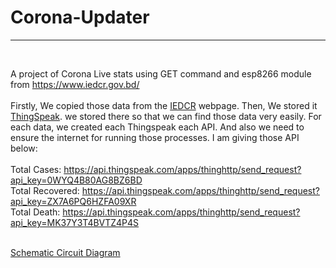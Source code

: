# Corona-Updater
<hr>
<br / >

A project of Corona Live stats using GET command and esp8266 module from https://www.iedcr.gov.bd/
<br />
<br />
Firstly, We copied those data from the <a href="https://www.iedcr.gov.bd/">IEDCR</a> webpage. Then, We stored it <a href="https://thingspeak.com">ThingSpeak</a>. we stored there so that we can find those data very easily. For each data, we created each Thingspeak each API. And also we need to ensure the internet for running those processes.  I am giving those API below:
<br />
<br />
Total Cases: https://api.thingspeak.com/apps/thinghttp/send_request?api_key=0WYQ4B80AG8BZ6BD
<br />
Total Recovered: https://api.thingspeak.com/apps/thinghttp/send_request?api_key=ZX7A6PQ6HZFA09XR
<br />
Total Death: https://api.thingspeak.com/apps/thinghttp/send_request?api_key=MK37Y3T4BVTZ4P4S

<br />
<a href="https://easyeda.com/prosenjit.pollob/nodemcu-with-lcd">Schematic Circuit Diagram</a>

